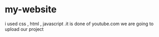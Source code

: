 # my-website
i used css , html , javascript .it is done of youtube.com
we are going to upload our project
